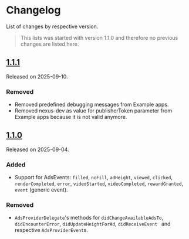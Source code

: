 # Changelog

List of changes by respective version.

> This lists was started with version 1.1.0 and therefore no previous changes are listed here.

## [1.1.1](https://github.com//kontextso/sdk-swift/releases/tag/1.1.1)

Released on 2025-09-10.

### Removed

- Removed predefined debugging messages from Example apps.
- Removed nexus-dev as value for publisherToken parameter from Example apps because it is not valid anymore.

## [1.1.0](https://github.com//kontextso/sdk-swift/releases/tag/1.1.0)

Released on 2025-09-04.

### Added

- Support for AdsEvents: `filled`, `noFill`, `adHeight`, `viewed`, `clicked`, `renderCompleted`, `error`, `videoStarted`, `videoCompleted`, `rewardGranted`, `event` (generic event).

### Removed

- `AdsProviderDelegate`'s methods for `didChangeAvailableAdsTo`, `didEncounterError`, `didUpdateHeightForAd`, `didReceiveEvent ` and respective `AdsProviderEvent`s.

